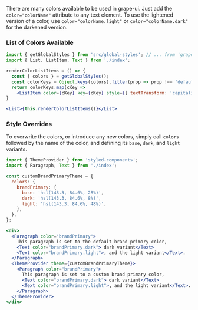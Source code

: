 There are many colors available to be used in grape-ui. Just add the `color="colorName"` attribute to any text element. To use the lightened version of a color, use `color="colorName.light"` or `color="colorName.dark"` for the darkened version.

### List of Colors Available

```jsx in Markdown
import { getGlobalStyles } from 'src/global-styles'; // ... from 'grape-ui-react'
import { List, ListItem, Text } from './index';

renderColorListItems = () => {
  const { colors } = getGlobalStyles();
  const colorKeys = Object.keys(colors).filter(prop => prop !== 'default'); // [ prop names of colors... ]
  return colorKeys.map(cKey =>
    <ListItem color={cKey} key={cKey} style={{ textTransform: 'capitalize' }}>{cKey} (<Text color={`${cKey}.light`}>Light</Text>/<Text color={`${cKey}.dark`}>Dark</Text>)</ListItem>);
}

<List>{this.renderColorListItems()}</List>
```

### Style Overrides

To overwrite the colors, or introduce any new colors, simply call `colors` followed by the name of the color, and defining its `base`, `dark`, and `light` variants.

```jsx in Markdown
import { ThemeProvider } from 'styled-components';
import { Paragraph, Text } from './index';

const customBrandPrimaryTheme = {
  colors: {
    brandPrimary: {
      base: 'hsl(143.3, 84.6%, 28%)',
      dark: 'hsl(143.3, 84.6%, 8%)',
      light: 'hsl(143.3, 84.6%, 48%)',
    },
  },
};

<div>
  <Paragraph color="brandPrimary">
    This paragraph is set to the default brand primary color,
    <Text color="brandPrimary.dark"> dark variant</Text>
    <Text color="brandPrimary.light">, and the light variant</Text>.
  </Paragraph>
  <ThemeProvider theme={customBrandPrimaryTheme}>
    <Paragraph color="brandPrimary">
      This paragraph is set to a custom brand primary color,
      <Text color="brandPrimary.dark"> dark variant</Text>
      <Text color="brandPrimary.light">, and the light variant</Text>.
    </Paragraph>
  </ThemeProvider>
</div>
```

